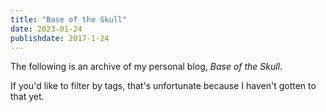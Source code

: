 ```yaml
---
title: "Base of the Skull"
date: 2023-01-24
publishdate: 2017-1-24
---
```


The following is an archive of my personal blog, *Base of the Skull*. 

If you'd like to filter by tags, that's unfortunate because I haven't gotten to that yet.
